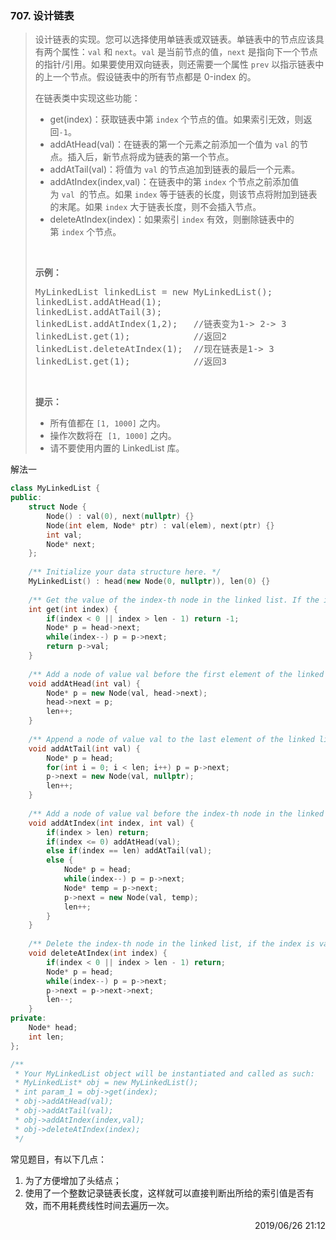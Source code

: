 ### 707. 设计链表

> <div class="content__2ebE"><p>设计链表的实现。您可以选择使用单链表或双链表。单链表中的节点应该具有两个属性：<code>val</code>&nbsp;和&nbsp;<code>next</code>。<code>val</code>&nbsp;是当前节点的值，<code>next</code>&nbsp;是指向下一个节点的指针/引用。如果要使用双向链表，则还需要一个属性&nbsp;<code>prev</code>&nbsp;以指示链表中的上一个节点。假设链表中的所有节点都是 0-index 的。</p>
> 
> <p>在链表类中实现这些功能：</p>
> 
> <ul>
> 	<li>get(index)：获取链表中第&nbsp;<code>index</code>&nbsp;个节点的值。如果索引无效，则返回<code>-1</code>。</li>
> 	<li>addAtHead(val)：在链表的第一个元素之前添加一个值为&nbsp;<code>val</code>&nbsp;的节点。插入后，新节点将成为链表的第一个节点。</li>
> 	<li>addAtTail(val)：将值为&nbsp;<code>val</code> 的节点追加到链表的最后一个元素。</li>
> 	<li>addAtIndex(index,val)：在链表中的第&nbsp;<code>index</code>&nbsp;个节点之前添加值为&nbsp;<code>val</code>&nbsp; 的节点。如果&nbsp;<code>index</code>&nbsp;等于链表的长度，则该节点将附加到链表的末尾。如果 <code>index</code> 大于链表长度，则不会插入节点。</li>
> 	<li>deleteAtIndex(index)：如果索引&nbsp;<code>index</code> 有效，则删除链表中的第&nbsp;<code>index</code> 个节点。</li>
> </ul>
> 
> <p>&nbsp;</p>
> 
> <p><strong>示例：</strong></p>
> 
> <pre>MyLinkedList linkedList = new MyLinkedList();
> linkedList.addAtHead(1);
> linkedList.addAtTail(3);
> linkedList.addAtIndex(1,2);   //链表变为1-&gt; 2-&gt; 3
> linkedList.get(1);            //返回2
> linkedList.deleteAtIndex(1);  //现在链表是1-&gt; 3
> linkedList.get(1);            //返回3
> </pre>
> 
> <p>&nbsp;</p>
> 
> <p><strong>提示：</strong></p>
> 
> <ul>
> 	<li>所有值都在&nbsp;<code>[1, 1000]</code>&nbsp;之内。</li>
> 	<li>操作次数将在&nbsp;&nbsp;<code>[1, 1000]</code>&nbsp;之内。</li>
> 	<li>请不要使用内置的 LinkedList 库。</li>
> </ul>
> </div>

解法一
```cpp
class MyLinkedList {
public:
    struct Node {
        Node() : val(0), next(nullptr) {}
        Node(int elem, Node* ptr) : val(elem), next(ptr) {}
        int val;
        Node* next;
    };
    
    /** Initialize your data structure here. */
    MyLinkedList() : head(new Node(0, nullptr)), len(0) {}
    
    /** Get the value of the index-th node in the linked list. If the index is invalid, return -1. */
    int get(int index) {
        if(index < 0 || index > len - 1) return -1;
        Node* p = head->next;
        while(index--) p = p->next;
        return p->val;
    }
    
    /** Add a node of value val before the first element of the linked list. After the insertion, the new node will be the first node of the linked list. */
    void addAtHead(int val) {
        Node* p = new Node(val, head->next);
        head->next = p;
        len++;
    }
    
    /** Append a node of value val to the last element of the linked list. */
    void addAtTail(int val) {
        Node* p = head;
        for(int i = 0; i < len; i++) p = p->next;
        p->next = new Node(val, nullptr);
        len++;
    }
    
    /** Add a node of value val before the index-th node in the linked list. If index equals to the length of linked list, the node will be appended to the end of linked list. If index is greater than the length, the node will not be inserted. */
    void addAtIndex(int index, int val) {
        if(index > len) return;
        if(index <= 0) addAtHead(val);
        else if(index == len) addAtTail(val);
        else {
            Node* p = head;
            while(index--) p = p->next;
            Node* temp = p->next;
            p->next = new Node(val, temp);
            len++;
        }
    }
    
    /** Delete the index-th node in the linked list, if the index is valid. */
    void deleteAtIndex(int index) {
        if(index < 0 || index > len - 1) return;
        Node* p = head;
        while(index--) p = p->next;
        p->next = p->next->next;
        len--;
    }
private:
    Node* head;
    int len;
};

/**
 * Your MyLinkedList object will be instantiated and called as such:
 * MyLinkedList* obj = new MyLinkedList();
 * int param_1 = obj->get(index);
 * obj->addAtHead(val);
 * obj->addAtTail(val);
 * obj->addAtIndex(index,val);
 * obj->deleteAtIndex(index);
 */
```

常见题目，有以下几点：

1. 为了方便增加了头结点；
2. 使用了一个整数记录链表长度，这样就可以直接判断出所给的索引值是否有效，而不用耗费线性时间去遍历一次。

<div style="text-align: right"> 2019/06/26 21:12 </div>